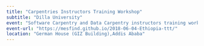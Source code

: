 ```yaml
---
title: "Carpentries Instructors Training Workshop"
subtitle: "Dilla University"
event: "Software Carpentry and Data Carpentry instructors training workshops in Ethiopia"
event-url: "https://mesfind.github.io/2018-06-04-Ethiopia-ttt/"
location: "German House (GIZ Building),Addis Ababa"
---
```

